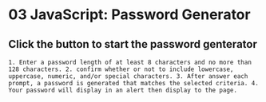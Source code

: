 # 03 JavaScript: Password Generator

## Click the button to start the password genterator

```
1. Enter a password length of at least 8 characters and no more than 128 characters. 2. confirm whether or not to include lowercase, uppercase, numeric, and/or special characters. 3. After answer each prompt, a password is generated that matches the selected criteria. 4. Your password will display in an alert then display to the page.
```